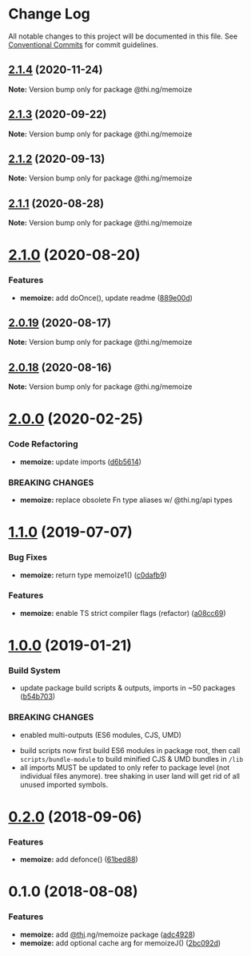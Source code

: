 # Change Log

All notable changes to this project will be documented in this file.
See [Conventional Commits](https://conventionalcommits.org) for commit guidelines.

## [2.1.4](https://github.com/thi-ng/umbrella/compare/@thi.ng/memoize@2.1.3...@thi.ng/memoize@2.1.4) (2020-11-24)

**Note:** Version bump only for package @thi.ng/memoize





## [2.1.3](https://github.com/thi-ng/umbrella/compare/@thi.ng/memoize@2.1.2...@thi.ng/memoize@2.1.3) (2020-09-22)

**Note:** Version bump only for package @thi.ng/memoize





## [2.1.2](https://github.com/thi-ng/umbrella/compare/@thi.ng/memoize@2.1.1...@thi.ng/memoize@2.1.2) (2020-09-13)

**Note:** Version bump only for package @thi.ng/memoize





## [2.1.1](https://github.com/thi-ng/umbrella/compare/@thi.ng/memoize@2.1.0...@thi.ng/memoize@2.1.1) (2020-08-28)

**Note:** Version bump only for package @thi.ng/memoize





# [2.1.0](https://github.com/thi-ng/umbrella/compare/@thi.ng/memoize@2.0.19...@thi.ng/memoize@2.1.0) (2020-08-20)


### Features

* **memoize:** add doOnce(), update readme ([889e00d](https://github.com/thi-ng/umbrella/commit/889e00d0376cda39f2a7e5848780bdf26f5fc5ca))





## [2.0.19](https://github.com/thi-ng/umbrella/compare/@thi.ng/memoize@2.0.18...@thi.ng/memoize@2.0.19) (2020-08-17)

**Note:** Version bump only for package @thi.ng/memoize





## [2.0.18](https://github.com/thi-ng/umbrella/compare/@thi.ng/memoize@2.0.17...@thi.ng/memoize@2.0.18) (2020-08-16)

**Note:** Version bump only for package @thi.ng/memoize





# [2.0.0](https://github.com/thi-ng/umbrella/compare/@thi.ng/memoize@1.1.8...@thi.ng/memoize@2.0.0) (2020-02-25)


### Code Refactoring

* **memoize:** update imports ([d6b5614](https://github.com/thi-ng/umbrella/commit/d6b56148ec3ab36f97bc3fce94d7c49a74e81e96))


### BREAKING CHANGES

* **memoize:** replace obsolete Fn type aliases w/ @thi.ng/api types





# [1.1.0](https://github.com/thi-ng/umbrella/compare/@thi.ng/memoize@1.0.9...@thi.ng/memoize@1.1.0) (2019-07-07)

### Bug Fixes

* **memoize:** return type memoize1() ([c0dafb9](https://github.com/thi-ng/umbrella/commit/c0dafb9))

### Features

* **memoize:** enable TS strict compiler flags (refactor) ([a08cc69](https://github.com/thi-ng/umbrella/commit/a08cc69))

# [1.0.0](https://github.com/thi-ng/umbrella/compare/@thi.ng/memoize@0.2.6...@thi.ng/memoize@1.0.0) (2019-01-21)

### Build System

* update package build scripts & outputs, imports in ~50 packages ([b54b703](https://github.com/thi-ng/umbrella/commit/b54b703))

### BREAKING CHANGES

* enabled multi-outputs (ES6 modules, CJS, UMD)

- build scripts now first build ES6 modules in package root, then call
  `scripts/bundle-module` to build minified CJS & UMD bundles in `/lib`
- all imports MUST be updated to only refer to package level
  (not individual files anymore). tree shaking in user land will get rid of
  all unused imported symbols.

<a name="0.2.0"></a>
# [0.2.0](https://github.com/thi-ng/umbrella/compare/@thi.ng/memoize@0.1.2...@thi.ng/memoize@0.2.0) (2018-09-06)

### Features

* **memoize:** add defonce() ([61bed88](https://github.com/thi-ng/umbrella/commit/61bed88))

<a name="0.1.0"></a>
# 0.1.0 (2018-08-08)

### Features

* **memoize:** add [@thi](https://github.com/thi).ng/memoize package ([adc4928](https://github.com/thi-ng/umbrella/commit/adc4928))
* **memoize:** add optional cache arg for memoizeJ() ([2bc092d](https://github.com/thi-ng/umbrella/commit/2bc092d))
